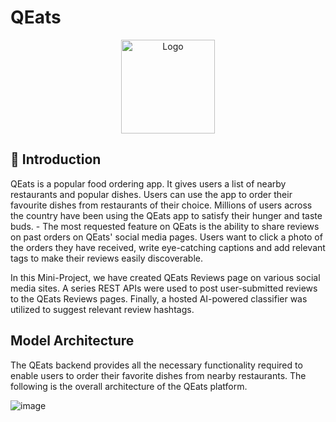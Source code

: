 # QEats

<p align="center">
  <a href="https://github.com/HarshCasper/QEats">
    <img src="https://www.crio.do/welcome/assets/Pedagogy1.png" alt="Logo" width="150" height="150">
  </a>

## 📌 Introduction

QEats is a popular food ordering app. It gives users a list of nearby restaurants and popular dishes. Users can use the app to order their favourite dishes from restaurants of their choice. Millions of users across the country have been using the QEats app to satisfy their hunger and taste buds.  - The most requested feature on QEats is the ability to share reviews on past orders on QEats' social media pages. Users want to click a photo of the orders they have received, write eye-catching captions and add relevant tags to make their reviews easily discoverable. 

In this Mini-Project, we have created QEats Reviews page on various social media sites. A series REST APIs were used to post user-submitted reviews to the QEats Reviews pages. Finally, a hosted AI-powered classifier was utilized to suggest relevant review hashtags.

## Model Architecture

The QEats backend provides all the necessary functionality required to enable users to order their favorite dishes from nearby restaurants. The following is the overall architecture of the QEats platform.

![image](https://storage.googleapis.com/crio-content-container-assets/ME_ME_QEATS_REVIEW_MP_MODULE_ME_QEATS_REVIEW_MP_MODULE_FACEBOOK_SHARE_FROM_CLI_image_0.png)

